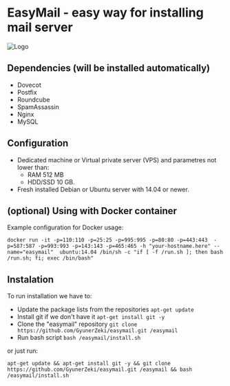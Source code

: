 # EasyMail - easy way for installing mail server
![Logo](https://raw.githubusercontent.com/GyunerZeki/EasyMail/master/resources/easymail-logo.png)

## Dependencies (will be installed automatically)
- Dovecot
- Postfix
- Roundcube
- SpamAssassin
- Nginx 
- MySQL

## Configuration
- Dedicated machine or Virtual private server (VPS) and parametres not lower than:
  - RAM 512 MB 
  - HDD/SSD 10 GB.
- Fresh installed Debian or Ubuntu server with 14.04 or newer.

## (optional) Using with Docker container
Example configuration for Docker usage:
```
docker run -it -p=110:110 -p=25:25 -p=995:995 -p=80:80 -p=443:443  -p=587:587 -p=993:993 -p=143:143 -p=465:465 -h "your-hostname.here" --name="easymail"  ubuntu:14.04 /bin/sh -c "if [ -f /run.sh ]; then bash /run.sh; fi; exec /bin/bash"
```

## Instalation
To run installation we have to:
- Update the package lists from the repositories ```apt-get update``` 
- Install git if we don't have it ```apt-get install git -y ```
- Clone the "easymail" repository ```git clone https://github.com/GyunerZeki/easymail.git /easymail```
- Run bash script ```bash /easymail/install.sh```

or just run:
```
apt-get update && apt-get install git -y && git clone https://github.com/GyunerZeki/easymail.git /easymail && bash /easymail/install.sh
```
